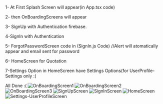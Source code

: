 1- At First Splash Screen will appear(in App.tsx code)

2- then OnBoardingScreens will appear

3- SignUp with Authentication firebase.

4-SignIn with Authentication

5- ForgotPasswordScreen code in (SignIn.js Code) //Alert will atomatically appear and email sent for password

6- HomeScreen for Quotation

7-Settings Option in HomeScreen have Settings Options(for UserProfile- Settings only :(

All Done :(
![OnBoardingScreen1](https://github.com/123-Abeera/Quotation-Generator-Application/assets/99583531/41bbe10a-2cc1-4513-9113-0d08ac3d03d6)
![OnBoardingScreen2](https://github.com/123-Abeera/Quotation-Generator-Application/assets/99583531/d0d4a4e7-776a-4c10-990c-91392cc6d803)
![OnBoardingScreen3](https://github.com/123-Abeera/Quotation-Generator-Application/assets/99583531/79db2c0a-b035-4d26-9e6f-5c6d11fe6ac0)
![SignUpScreen](https://github.com/123-Abeera/Quotation-Generator-Application/assets/99583531/ec2e5902-9561-4d47-b4e6-de8d867ae7ff)
![SignInScreen](https://github.com/123-Abeera/Quotation-Generator-Application/assets/99583531/0c0a9c67-f8c5-4e42-82f8-ccf593349dfa)
![HomeScreen](https://github.com/123-Abeera/Quotation-Generator-Application/assets/99583531/8f40c4e8-67bf-4b48-9a9b-77c6ed407557)
![Settings-UserProfileScreen](https://github.com/123-Abeera/Quotation-Generator-Application/assets/99583531/37295326-3129-47d7-8ab2-d7771f949dca)

